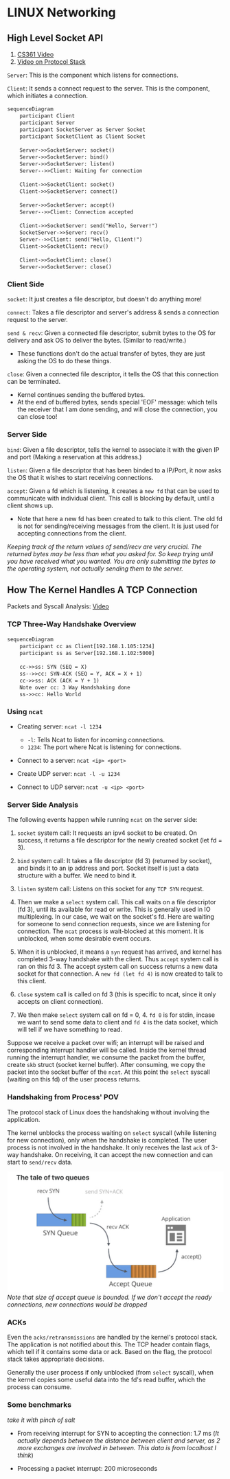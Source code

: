 # LINUX Networking

## High Level Socket API

1. [CS361 Video](https://youtu.be/XXfdzwEsxFk?si=VGb5lymk8Fkaglqk)
2. [Video on Protocol Stack](https://www.youtube.com/watch?v=3b_TAYtzuho)

`Server`: This is the component which listens for connections.

`Client`: It sends a connect request to the server. This is the component, which
initiates a connection.

```mermaid
sequenceDiagram
    participant Client
    participant Server
    participant SocketServer as Server Socket
    participant SocketClient as Client Socket

    Server->>SocketServer: socket()
    Server->>SocketServer: bind()
    Server->>SocketServer: listen()
    Server-->>Client: Waiting for connection
    
    Client->>SocketClient: socket()
    Client->>SocketServer: connect()

    Server->>SocketServer: accept()
    Server-->>Client: Connection accepted
    
    Client->>SocketServer: send("Hello, Server!")
    SocketServer->>Server: recv()
    Server-->>Client: send("Hello, Client!")
    Client->>SocketClient: recv()

    Client->>SocketClient: close()
    Server->>SocketServer: close()
```

### Client Side

`socket`: It just creates a file descriptor, but doesn't do anything more!

`connect`: Takes a file descriptor and server's address & sends a connection
request to the server.

`send & recv`: Given a connected file descriptor, submit bytes to the OS for
delivery and ask OS to deliver the bytes. (Similar to read/write.)
- These functions don't do the actual transfer of bytes, they are just asking the
OS to do these things.

`close`: Given a connected file descriptor, it tells the OS that this connection
can be terminated.
- Kernel continues sending the buffered bytes.
- At the end of buffered bytes, sends special 'EOF' message: which tells the receiver
that I am done sending, and will close the connection, you can close too!

### Server Side

`bind`: Given a file descriptor, tells the kernel to associate it with the 
given IP and port (Making a reservation at this address.)

`listen`: Given a file descriptor that has been binded to a IP/Port, it now asks
the OS that it wishes to start receiving connections.

`accept`: Given a fd which is listening, it creates a `new fd` that can be used to
communicate with individual client. This call is blocking by default, until a 
client shows up.
- Note that here a new fd has been created to talk to this client. The old fd is
not for sending/receiving messages from the client. It is just used for accepting
connections from the client.


*Keeping track of the return values of send/recv are very crucial. The returned
bytes may be less than what you asked for. So keep trying until you have received
what you wanted.
You are only submitting the bytes to the operating system, not actually sending
them to the server.*


## How The Kernel Handles A TCP Connection

Packets and Syscall Analysis:  [Video](https://www.youtube.com/watch?v=ck4WvYM9V4c)

### TCP Three-Way Handshake Overview

```mermaid
sequenceDiagram
    participant cc as Client[192.168.1.105:1234]
    participant ss as Server[192.168.1.102:5000]

    cc->>ss: SYN (SEQ = X)
    ss-->>cc: SYN-ACK (SEQ = Y, ACK = X + 1)
    cc->>ss: ACK (ACK = Y + 1)
    Note over cc: 3 Way Handshaking done
    ss->>cc: Hello World 
```
### Using `ncat`

- Creating server: `ncat -l 1234`

	- `-l`: Tells Ncat to listen for incoming connections.
    - `1234`: The port where Ncat is listening for connections.
- Connect to a server: `ncat <ip> <port>`

- Create UDP server: `ncat -l -u 1234`
- Connect to UDP server: `ncat -u <ip> <port>`

### Server Side Analysis

The following events happen while running `ncat` on the server side:

1. `socket` system call: It requests an ipv4 socket to be created. 
On success, it returns a file descriptor for the newly created 
socket (let fd = 3).

2. `bind` system call: It takes a file descriptor (fd 3) (returned by 
socket), and binds it to an ip address and port. Socket itself is 
just a data structure with a buffer. We need to bind it. 

3. `listen` system call: Listens on this socket for any `TCP SYN`
request.

4. Then we make a `select` system call. This call waits on a file descriptor 
(fd 3),
until its available for read or write. This is generally used in IO multiplexing.
In our case, we wait on the socket's fd. Here are waiting for someone to send 
connection requests, since we are listening for connection. The `ncat` process
is wait-blocked at this moment. It is unblocked, when some desirable event occurs.

5. When it is unblocked, it means a `syn` request has arrived, and kernel has
completed 3-way handshake with the client. 
Thus `accept` system call is ran on this fd 3. The accept system call on success
returns a new data socket for that connection. A `new fd (let fd 4)` is now
created to talk to this client.
 
6. `close` system call is called on fd 3 (this is specific to ncat, since it only
accepts on client connection).   

7. We then make `select` system call on fd = 0, 4. `fd 0` is for stdin, incase we 
want to send some data to client and `fd 4` is the data socket, which will tell
if we have something to read.

Suppose we receive a packet over wifi; an interrupt will be raised and 
corresponding interrupt handler will be called. 
Inside the kernel thread running the interrupt handler, we consume the packet
from the buffer, create `skb` struct (socket kernel buffer).
After consuming, we copy the packet into the socket buffer of the `ncat`. At 
this point the `select` syscall (waiting on this fd) of the user process returns. 

### Handshaking from Process' POV
The protocol stack of Linux does the handshaking without involving the application.

The kernel unblocks the process waiting on `select` syscall (while listening
for new connection), only when the handshake is completed. The user process is not
involved in the handshake. 
It only receives the last `ack` of 3-way handshake. On receiving, it can accept
the new connection and can  start to `send/recv` data.

![](../assets/syn.png)
*Note that size of accept queue is bounded. If we don't accept the ready connections, new connections would be dropped* 

### ACKs
Even the `acks/retransmissions` are handled by the kernel's protocol stack. 
The application is not notified about this. The TCP header contain flags, which
tell if it contains some data or ack. Based on the flag, the protocol stack takes
appropriate decisions. 

Generally the user process if only unblocked (from `select` syscall), when the
kernel copies some useful data into the fd's read buffer, which the process can
consume. 

### Some benchmarks

*take it with pinch of salt*
 
- From receiving interrupt for SYN to accepting the connection: 1.7 ms 
(*It actually depends between the distance between client and server, as 2 more
exchanges are involved in between. This data is from localhost I think*) 

- Processing a packet interrupt: 200 microseconds
